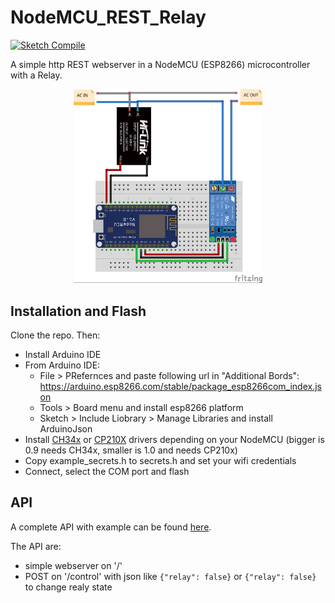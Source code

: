# NodeMCU_REST_Relay

[![Sketch Compile](https://github.com/fabian57fabian/esp8266-post-relay/actions/workflows/compile.yml/badge.svg)](https://github.com/fabian57fabian/esp8266-post-relay/actions/workflows/compile.yml)

A simple http REST webserver in a NodeMCU (ESP8266) microcontroller with a Relay.

<p align="center">
  <img width="60%" alt="Project schematics" src="Schemas/Sketch_bb.jpg">
</p>

## Installation and Flash

Clone the repo. Then:

* Install Arduino IDE
* From Arduino IDE:
  * File > PRefernces and paste following url in "Additional Bords": https://arduino.esp8266.com/stable/package_esp8266com_index.json
  * Tools > Board menu and install esp8266 platform
  * Sketch > Include Liobrary > Manage Libraries and install ArduinoJson
* Install [CH34x](https://sparks.gogo.co.nz/ch340.html) or [CP210X](https://www.silabs.com/developers/usb-to-uart-bridge-vcp-drivers?tab=downloads) drivers depending on your NodeMCU (bigger is 0.9 needs CH34x, smaller is 1.0 and needs CP210x)
* Copy example_secrets.h to secrets.h and set your wifi credentials
* Connect, select the COM port and flash

## API

A complete API with example can be found [here](API/ApiExamplePostmanCollection.json).

The API are:

- simple webserver on '/'
- POST on '/control' with json like `{"relay": false}` or `{"relay": false}` to change realy state
